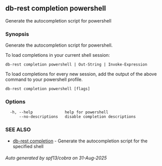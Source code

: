 ## db-rest completion powershell

Generate the autocompletion script for powershell

### Synopsis

Generate the autocompletion script for powershell.

To load completions in your current shell session:

	db-rest completion powershell | Out-String | Invoke-Expression

To load completions for every new session, add the output of the above command
to your powershell profile.


```
db-rest completion powershell [flags]
```

### Options

```
  -h, --help              help for powershell
      --no-descriptions   disable completion descriptions
```

### SEE ALSO

* [db-rest completion](db-rest_completion.md)	 - Generate the autocompletion script for the specified shell

###### Auto generated by spf13/cobra on 31-Aug-2025
